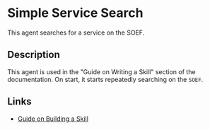 # Simple Service Search

This agent searches for a service on the SOEF.

## Description

This agent is used in the "Guide on Writing a Skill" section of the documentation. On start, it starts repeatedly searching on the `SOEF`.

## Links

- <a href="https://docs.fetch.ai/aea/skill-guide/" target="_blank">Guide on Building a Skill</a>
